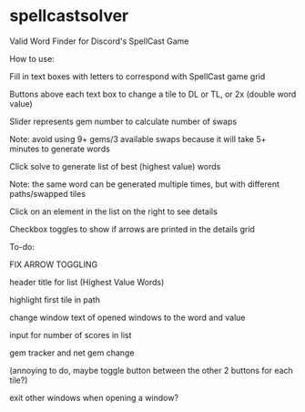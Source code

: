# spellcastsolver
Valid Word Finder for Discord's SpellCast Game





How to use:

Fill in text boxes with letters to correspond with SpellCast game grid

Buttons above each text box to change a tile to DL or TL, or 2x (double word value)

Slider represents gem number to calculate number of swaps

Note: avoid using 9+ gems/3 available swaps because it will take 5+ minutes to generate words

Click solve to generate list of best (highest value) words

Note: the same word can be generated multiple times, but with different paths/swapped tiles

Click on an element in the list on the right to see details

Checkbox toggles to show if arrows are printed in the details grid







To-do: 

FIX ARROW TOGGLING

header title for list (Highest Value Words)

highlight first tile in path

change window text of opened windows to the word and value

input for number of scores in list

gem tracker and net gem change 

(annoying to do, maybe toggle button between the other 2 buttons for each tile?)

exit other windows when opening a window?
